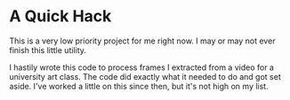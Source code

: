 # A Quick Hack

This is a very low priority project for me right now. I may or may not ever finish this little utility.

I hastily wrote this code to process frames I extracted from a video for a university art class. The code did exactly what it needed to do and got set aside. I've worked a little on this since then, but it's not high on my list.
